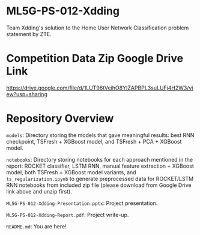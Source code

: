 # ML5G-PS-012-Xdding
Team Xdding's solution to the Home User Network Classification problem statement by ZTE.

# Competition Data Zip Google Drive Link
https://drive.google.com/file/d/1LUT96tVeihO8YIZAPBPL3suLUFj4H2W3/view?usp=sharing

# Repository Overview
`models`: Directory storing the models that gave meaningful results: best RNN checkpoint, TSFresh + XGBoost model, and TSFresh + PCA + XGBoost model.

`notebooks`: Directory storing notebooks for each approach mentioned in the report: ROCKET classifier, LSTM RNN, manual feature extraction + XGBoost model, both TSFresh + XGBoost model variants, and `ts_regularization.ipynb` to generate preprocessed data for ROCKET/LSTM RNN notebooks from included zip file (please download from Google Drive link above and unzip first).

`ML5G-PS-012-Xdding-Presentation.pptx`: Project presentation.

`ML5G-PS-012-Xdding-Report.pdf`: Project write-up.

`README.md`: You are here!
